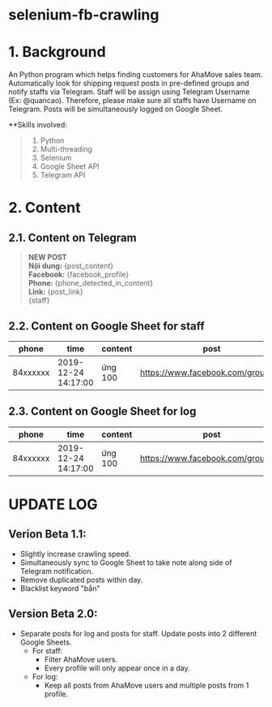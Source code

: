 # selenium-fb-crawling

# 1. Background
An Python program which helps finding customers for AhaMove sales team.
Automatically look for shipping request posts in pre-defined groups and notify staffs via Telegram.
Staff will be assign using Telegram Username (Ex: @quancao). Therefore, please make sure all staffs have Username on Telegram.
Posts will be simultaneously logged on Google Sheet.

**Skills involved:
> 1. Python
> 2. Multi-threading
> 3. Selenium
> 4. Google Sheet API
> 5. Telegram API

# 2. Content
## 2.1. Content on Telegram

> **NEW POST** <br>
> **Nội dung:** {post_content} <br>
> **Facebook:** {facebook_profile} <br>
> **Phone:** {phone_detected_in_content} <br>
> **Link:** {post_link} <br>
> {staff}

## 2.2. Content on Google Sheet for staff
|phone   |time               |content|post                               |profile                          |staff   |note|
|--------|-------------------|-------|-----------------------------------|---------------------------------|--------|----|
|84xxxxxx|2019-12-24 14:17:00|ứng 100|https://www.facebook.com/groups/...|https://www.facebook.com/coi.hihe|@quancao|good|

## 2.3. Content on Google Sheet for log
|phone   |time               |content|post                               |profile                          |staff   |note|
|--------|-------------------|-------|-----------------------------------|---------------------------------|--------|----|
|84xxxxxx|2019-12-24 14:17:00|ứng 100|https://www.facebook.com/groups/...|https://www.facebook.com/coi.hihe|@quancao|good|

# UPDATE LOG

## Verion Beta 1.1:
- Slightly increase crawling speed.
- Simultaneously sync to Google Sheet to take note along side of Telegram notification.
- Remove duplicated posts within day.
- Blacklist keyword "bắn"

## Version Beta 2.0:
- Separate posts for log and posts for staff. Update posts into 2 different Google Sheets.
    - For staff:
        - Filter AhaMove users.
        - Every profile will only appear once in a day.
    - For log:
        - Keep all posts from AhaMove users and multiple posts from 1 profile.